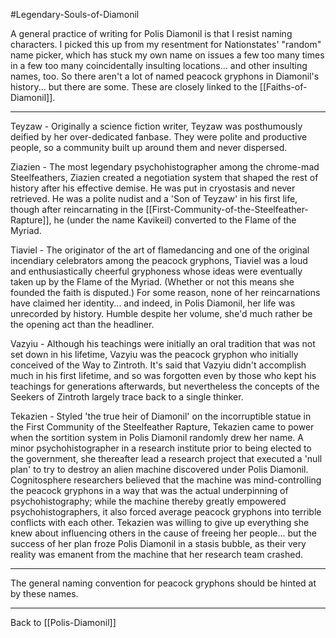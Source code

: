 #Legendary-Souls-of-Diamonil

A general practice of writing for Polis Diamonil is that I resist naming characters.  I picked this up from my resentment for Nationstates' "random" name picker, which has stuck my own name on issues a few too many times in a few too many coincidentally insulting locations... and other insulting names, too.  So there aren't a lot of named peacock gryphons in Diamonil's history...  but there are some.  These are closely linked to the [[Faiths-of-Diamonil]].

---
Teyzaw - Originally a science fiction writer, Teyzaw was posthumously deified by her over-dedicated fanbase.  They were polite and productive people, so a community built up around them and never dispersed.

Ziazien - The most legendary psychohistographer among the chrome-mad Steelfeathers, Ziazien created a negotiation system that shaped the rest of history after his effective demise.  He was put in cryostasis and never retrieved.  He was a polite nudist and a 'Son of Teyzaw' in his first life, though after reincarnating in the [[First-Community-of-the-Steelfeather-Rapture]], he (under the name Kavikeil) converted to the Flame of the Myriad.

Tiaviel - The originator of the art of flamedancing and one of the original incendiary celebrators among the peacock gryphons, Tiaviel was a loud and enthusiastically cheerful gryphoness whose ideas were eventually taken up by the Flame of the Myriad.  (Whether or not this means she founded the faith is disputed.)  For some reason, none of her reincarnations have claimed her identity... and indeed, in Polis Diamonil, her life was unrecorded by history.  Humble despite her volume, she'd much rather be the opening act than the headliner.

Vazyiu - Although his teachings were initially an oral tradition that was not set down in his lifetime, Vazyiu was the peacock gryphon who initially conceived of the Way to Zintroth.  It's said that Vazyiu didn't accomplish much in his first lifetime, and so was forgotten even by those who kept his teachings for generations afterwards, but nevertheless the concepts of the Seekers of Zintroth largely trace back to a single thinker.

Tekazien - Styled 'the true heir of Diamonil' on the incorruptible statue in the First Community of the Steelfeather Rapture, Tekazien came to power when the sortition system in Polis Diamonil randomly drew her name.  A minor psychohistographer in a research institute prior to being elected to the government, she thereafter lead a research project that executed a 'null plan' to try to destroy an alien machine discovered under Polis Diamonil.  Cognitosphere researchers believed that the machine was mind-controlling the peacock gryphons in a way that was the actual underpinning of psychohistography; while the machine thereby greatly empowered psychohistographers, it also forced average peacock gryphons into terrible conflicts with each other.  Tekazien was willing to give up everything she knew about influencing others in the cause of freeing her people... but the success of her plan froze Polis Diamonil in a stasis bubble, as their very reality was emanent from the machine that her research team crashed.

---
The general naming convention for peacock gryphons should be hinted at by these names.

---
Back to [[Polis-Diamonil]]